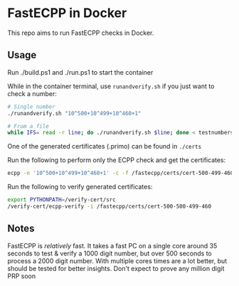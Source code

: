# FastECPP in Docker

This repo aims to run FastECPP checks in Docker.

## Usage
Run ./build.ps1 and ./run.ps1 to start the container

While in the container terminal, use `runandverify.sh` if you just want to check a number:
```bash
# Single number
./runandverify.sh "10^500+10^499+10^460+1"

# From a file
while IFS= read -r line; do ./runandverify.sh $line; done < testnumbers.txt
```
One of the generated certificates (.primo) can be found in `./certs`

Run the following to perform only the ECPP check and get the certificates:
```bash
ecpp -n '10^500+10^499+10^460+1' -c -f /fastecpp/certs/cert-500-499-460
```

Run the following to verify generated certificates:
```bash
export PYTHONPATH=/verify-cert/src
/verify-cert/ecpp-verify -i /fastecpp/certs/cert-500-500-499-460
```

## Notes
FastECPP is _relatively_ fast. It takes a fast PC on a single core around 35 seconds to test & verify a 1000 digit number, but over 500 seconds to process a 2000 digit number. With multiple cores times are a lot better, but should be tested for better insights. Don't expect to prove any million digit PRP soon

